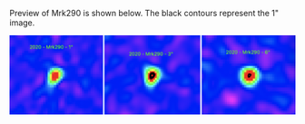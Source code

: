Preview of Mrk290 is shown below. The black contours represent the 1" image. 

![Mrk290](Mrk290.png "Mrk290")

